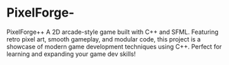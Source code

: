 # PixelForge-
PixelForge++ A 2D arcade-style game built with C++ and SFML. Featuring retro pixel art, smooth gameplay, and modular code, this project is a showcase of modern game development techniques using C++. Perfect for learning and expanding your game dev skills!
